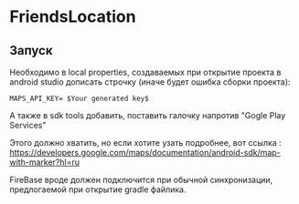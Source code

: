 # FriendsLocation

## Запуск
Необходимо в local properties, создаваемых при открытие проекта в android studio дописать строчку (иначе будет ошибка сборки проекта):

```MAPS_API_KEY= $Your generated key$```

А также в sdk tools добавить, поставить галочку напротив "Gogle Play Services"

Этого должно хватить, но если хотите узать подробнее, вот ссылка : https://developers.google.com/maps/documentation/android-sdk/map-with-marker?hl=ru

FireBase вроде должен подключится при обычной синхронизации, предлогаемой при открытие gradle файлика.
